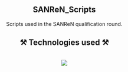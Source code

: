 
<h2 align="center">SANReN_Scripts</h2>
<div align="center">
Scripts used in the SANReN qualification round.
</div>
<h2 align="center">⚒️ Technologies used ⚒️</h2>
<br/>
<div align="center">
    <img src="https://skillicons.dev/icons?i=vscode,python,js,powershell,nodejs,github" />   
</div>

